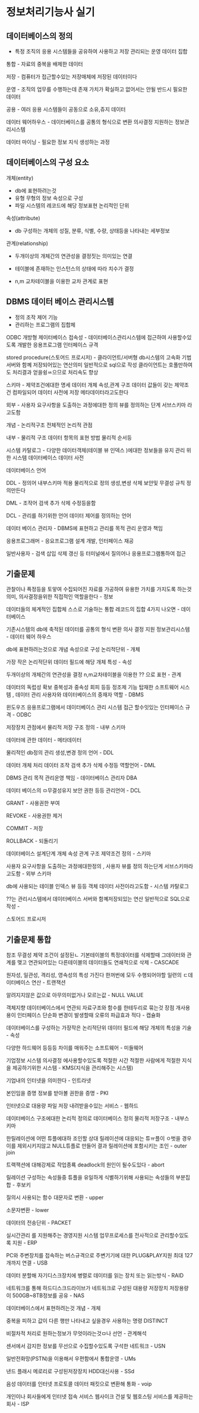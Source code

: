 # 정보처리기능사 실기

## 데이터베이스의 정의

* 특정 조직의 응용 시스템들을 공유하여 사용하고 저장 관리되는 운영 데이터 집합

통합 - 자료의 중복을 배제한 데이터

저장 - 컴퓨터가 접근할수있는 저장매체에 저장된 데이터이다

운영 - 조직의 업무를 수행하는데 존재 가치가 확실하고 없어서는 안될 반드시 필요한 데이터

공용 - 여러 응용 시스템들이 공동으로 소유,쥬지 데이터 

데이터 웨어하우스 - 데이터베이스를 공통의 형식으로 변환 의사결정 지원하는 정보관리시스템

데이터 마이닝 -  필요한 정보 지식 생성하는 과정

## 데이터베이스의 구성 요소

개체(entity) 

* db에 표현하려는것
* 유형 무형의 정보 속성으로 구성
* 파일 시스템의 레코드에 해당 정보표현 논리적인 단위

속성(attribute)

* db 구성하는 개체의 성질, 분류, 식별, 수량, 상태등을 나타내는 세부정보

관계(relationship)

* 두개이상의 개체간의 연관성을 결정짓는 의미있는 연결

* 테이블에 존재하는 인스턴스의 상태에 따라 치수가 결정

* n,m 교차테이블을 이용한 교차 관계로 표현

  

## DBMS 데이터 베이스 관리시스템

* 정의 조작 제어 기능
* 관리하는 프로그램의 집합체

ODBC 개방형 제이터베이스 접속성 -  데이터베이스관리시스템에 접근하여 사용할수있도록 개발한 응용프로그램 인터페이스 규격

stored procedure(스토어드 프로시저) - 클라이언트/서버형 db시스템의 고속화 기법 서버와 함꼐 저장되어있는 연산의미 일반적으로 sql으로 작성 클라이언트는 호풀만하여도 처리결과 얻을슁ㅆ으므로 처리속도 향상

스키마 - 제약조건에대한 명세 데이터 개체 속성,관계 구조 데이터 값들이 갖는 제약조건 컴파일되어 데이터 사전에 저장 메타데이터라고도한다

외부 - 사용자 요구사항을 도출하는 과정에대한 정의 뷰를 정의하는 단계 서브스키마 라고도함

개념 - 논리적구조 전체적인 논리적 관점

내부 - 물리적 구조 데이터 항목의 표현 방법 물리적 순서등

시스템 카탈로그 - 다양한 데이터객체(테이블 뷰 인덱스 )에대한 정보들을 유지 관리 위한 시스템 데이터베이스 데이터 사전

데이터베이스 언어 

DDL - 정의어 내부스키마 적용 물리적으로 정의 생성,변셩 삭제 보안및 무결성 규칙 정의만든다

DML - 조작어 검색 추가 삭제 수정등을함

DCL - 관리를 하기위한 언어 데이터 제어를 정의하는 언어 

데이터 베이스 관리자 - DBMS에 표현하고 관리를 목적 관리 운영과 책임

응용프로그래머 - 응요프로그램 설계 개발, 인터페이스 재공

일반사용자 - 검색 삽입 삭제 갱신 등 터미널에서 질의어나 응용프로그램통하여 접근

## 기출문제 

관찰이나 픅정등을 토앟여 수집되어진 자료를 가공하여 유용한 가치를 가지도록 하는것 의미, 의사결정을위한 직접적인 역할을한다 - 정보

데이터들의 체계적인 집합체 스스로 기술하는 통합  레코드의 집합 4가지 나오면  - 데이터베이스

기존시스템의 db에 축적된 데이터를 공통의 형식 변환 의사 결정 지원 정보관리시스템 - 데이터 웨어 하우스

db에 표현하려는것으로 개념 속성으로 구성 논리적단위  - 개체

가장 작은 논리적단위 데이터 필드에 해당  개체 특성 -  속성

두개이상의 개체간의 연관성을 결정 n,m교차테이블을 이용한 ?? 으로 표현 - 관계

데이터의 독럽성 확보 중복성과 중속성 회피 등등 정조제 기능 탑재한 소프트웨어 시스템 , 데이터 관리 사용자와 데이터베이스의 중재자 역할 - DBMS

윈도우즈 응용프로그램에서 데이터베이스 관리 시스템 접근 할수잇있는 인터페이스 규격 - ODBC

저장장치 관점에서 물리적 저장 구조 정의 - 내부 스키마

데이터에 관한 데이터 - 메타데이터

물리적인 db정의 관리 생성,변경 정의 언어 - DDL

데이터 개체 처리 데이터 조작 검색 추가 삭제 수정등 역할언어 - DML

DBMS 관리 목적 관리운영 책임 - 데이터베이스 관리자 DBA



데이터 베이스의 ㅁ무결성유지 보안 권한 등등 관리언어 - DCL

GRANT - 사용권한 부여

REVOKE - 사용권한 제거

COMMIT - 저장

ROLLBACK - 되돌리기



데이터베이스 설계단계 개체 속성 관계 구조 제약조건 정의 - 스키마

사용자 요구사항을 도출하는 과정에대한정의 , 사용자 뷰를 정의 하는단계 서브스키마라고도함 - 외부 스키마

db에 사용되는 테이블 인덱스 뷰 등등 객체 데이터 사전이라고도함 - 시스템 카탈로그

??는 관리시스템에서 데이터베이스 서버와 함꼐저장되있는 연산 일반적으로 SQL으로 작성 - 

스토어드 프로시저

## 기출문제 통합

참조 무결성 제약 조건이 설정된ㄴ 기본테이블의 특정데이터를 삭제할때 그데이터와 관계를 맺고 연관되어있는 다른테이블의 데이터들도 연쇄적으로 삭제  - CASCADE

원자성, 일관성, 격리성, 영속성의 특성 가진다 한꺼번에 모두 수행되어야할 일련의 ㄷ데이터베이스 연산 - 트랜잭션

알려지지않은 값으로 아무의미없거나 모르는값 - NULL VALUE

객체지향 데이터베이스에서 연관되 자료구조와 함수를 한테두리로 묶는것 장점 개사용 용이 인터페이스 단순화  변경이 발생할때 오류의 파급효과 적다 - 캡슐화

데이터베이스를 구성하는 가장작은 논리적단위 데이터 필드에 해당 개체의 특성을 기술 - 속성

다양한 하드웨어 등등등 차이를 매워주는 소프트웨어 -  미들웨어

기업정보 시스템 의사결정 에사용할수있도록 적절한 시간 적절한 사람에게 적절한 지식을 제공하기위한 시스템 - KMS(지식을 관리해주는 시스템)

기업내의 인터넷을 의미한다 - 인트라넷

본인임을 증명 정보를 받아볼 권한을 증명 - PKI

인터넷으로 대용량 파일 저장 내려받을수있는 서비스 - 웹하드

데이터베이스 구조에대한 논리적 정의로 데이터베이스 정의 물리적 저장구조 - 내부스키마

한릴레이션에 어떤 튜플에대하 조인할 상대 릴레이션에 대응되는 튜ㅠ플이 ㅇ벗을 경우 이를 제외시키지않고 NULL튜플로 만들어 결과 릴레이션에 포함시키는 조인 - outer join

트랙잭션에 대해강제로 작업종룍 deadlock의 원인이 될수도있다 - abort

릴레이션 구성하는 속성들중 튜플을 유일하게 식별하기위해 사용되는 속성들의 부분집합 - 후보키

질의시 사용되는 함수 대문자로 변환 - upper

소문자변환 - lower

데이터의 전송단위 - PACKET

실시간관리 를 지원해주는 경영지원 시스템 업무프로세스를 전사적으로 관리할수있도록 지원 - ERP



PC와 주변장치를 접속하는 버스규격으로 주변기기에 대한 PLUG&PLAY지원 최대 127개까지 연결 - USB

데이터 분할해 자기디스크장치에 병렬로 데이터를 읽는 장치 또는 읽는방식 - RAID

네트워크를 통해 하드디스크드라이브가 네트워크로 구성된 대용량 저장장치 저장용량이 500GB~8TB정보를 공유 - NAS

 데이터베이스에서 표현하려는것 개념 - 개체

중복을 피하고 값이 다른 행만 나타내고 싶을경우 사용하는 명령 DISTINCT

비절차적 처리로 원하는정보가 무엇이라는것ㅁ나 선언 -  관계해석

센서에서 감지한 정보를 무선으로 수집할수있도록 구석한 네트워크 - USN

일반전화망(PSTN)을 이용해서 우편함에서 통합운영 - UMs

낸드 플래시 메로리로 구성된저장장치 HDD대신사용 - SSd

음성 데이터를 인터넷 프로토콜 데이터 패킷으로 변환해 통화 - voip

개인이나 회사들에게 인터넷 접속 서비스 웹사이크 건설 및 웹호스팅 서비스를 제공하는 회사 - ISP